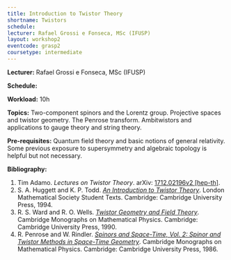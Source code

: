 ```yaml
---
title: Introduction to Twistor Theory
shortname: Twistors
schedule: 
lecturer: Rafael Grossi e Fonseca, MSc (IFUSP)
layout: workshop2
eventcode: grasp2
coursetype: intermediate
---
```


**Lecturer:** Rafael Grossi e Fonseca, MSc (IFUSP)

**Schedule:** 

**Workload:** 10h

**Topics:** Two-component spinors and the Lorentz group. Projective spaces and twistor geometry. The Penrose transform. Ambitwistors and applications to gauge theory and string theory.

**Pre-requisites:** Quantum field theory and basic notions of general relativity. Some previous exposure to supersymmetry and algebraic topology is helpful but not necessary. 

**Bibliography:**

1. Tim Adamo. _Lectures on Twistor Theory_. arXiv: [1712.02196v2 [hep-th]](https://arxiv.org/abs/1712.02196v2).
2. S. A. Huggett and K. P. Todd. _[An Introduction to Twistor Theory](https://doi.org/10.1017/CBO9780511624018)_. London Mathematical Society Student Texts. Cambridge: Cambridge University Press, 1994.
3. R. S. Ward and R. O. Wells. _[Twistor Geometry and Field Theory](https://doi.org/10.1017/CBO9780511524493)_. Cambridge Monographs on Mathematical Physics. Cambridge: Cambridge University Press, 1990.
4. R. Penrose and W. Rindler. _[Spinors and Space-Time, Vol. 2: Spinor and Twistor Methods in Space-Time Geometry](https://doi.org/10.1017/CBO9780511524486)_. Cambridge Monographs on Mathematical Physics. Cambridge: Cambridge University Press, 1986.
